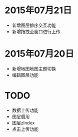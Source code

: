 # 2015年07月21日

* 新增图层排序交互功能
* 新增拖拽至窗口进行上传

# 2015年07月20日

* 新增地图地图主题切换
* 编辑图层功能

# TODO

* 数据上传功能
* 图层启用
* 图层zIndex
* 点击上传功能
